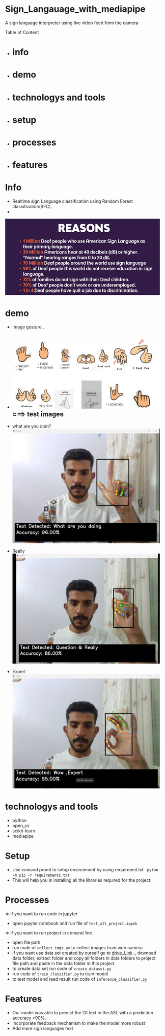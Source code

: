 # Sign_Langauage_with_mediapipe
A sign language interpreter using live video feed from the camera
 

Table of Content
- # info
- # demo
- # technologys and tools
- # setup
- # processes
- # features

# Info
- Realtime sign Language classification using Random Forest classification(RFC).
- 


![](https://github.com/shnooo0/Sign_Langauage_with_mediapipe/blob/main/image.png)



# demo
- Image gesture .
 
- ![](https://github.com/shnooo0/Sign_Langauage_with_mediapipe/blob/main/Img_gest.jpg)
===> test images
  --------------
- what are you doin?
![](https://github.com/shnooo0/Sign_Langauage_with_mediapipe/blob/main/what_are_you_doing.png)
- Really
![](https://github.com/shnooo0/Sign_Langauage_with_mediapipe/blob/main/Really.png)
- Expert
![](https://github.com/shnooo0/Sign_Langauage_with_mediapipe/blob/main/Wow%2CExpert.png)


# technologys and tools
- python
- open_cv
- scikit-learn
- mediapipe

# Setup 
- Use comand promt to setup environment by using requirment.txt
  ``` pyton -m pip -r requirements.txt```
- This will help you in installing all the libraries required for the project.

# Processes

=> if you want to run code in jupyter 
- open jupyter notebook and run file of ```test_all_project.ipynb```

=> if you want to run project in comand line
- open file path
- run code of ```collect_imgs.py``` to collect images from web camera
-  if you want use data set created by ourself go to [drive_Link](https://drive.google.com/drive/folders/14D0t8lCkxjpBVek3VM4L22YbwMm7Q0qL?usp=sharing) ., downoad data folder, extract folder and copy all folders in data folders to project file path and paste in the data folder in this project
- to create data set run code of ```create_dataset.py```
- run code of ```train_classifier.py``` to train model
- to test model and read result run code of ```inference_classifier.py```


# Features
- Our model was able to predict the 20 text in the ASL with a prediction accuracy >90%.
- Incorporate feedback mechanism to make the model more robust
- Add more sign languages text



